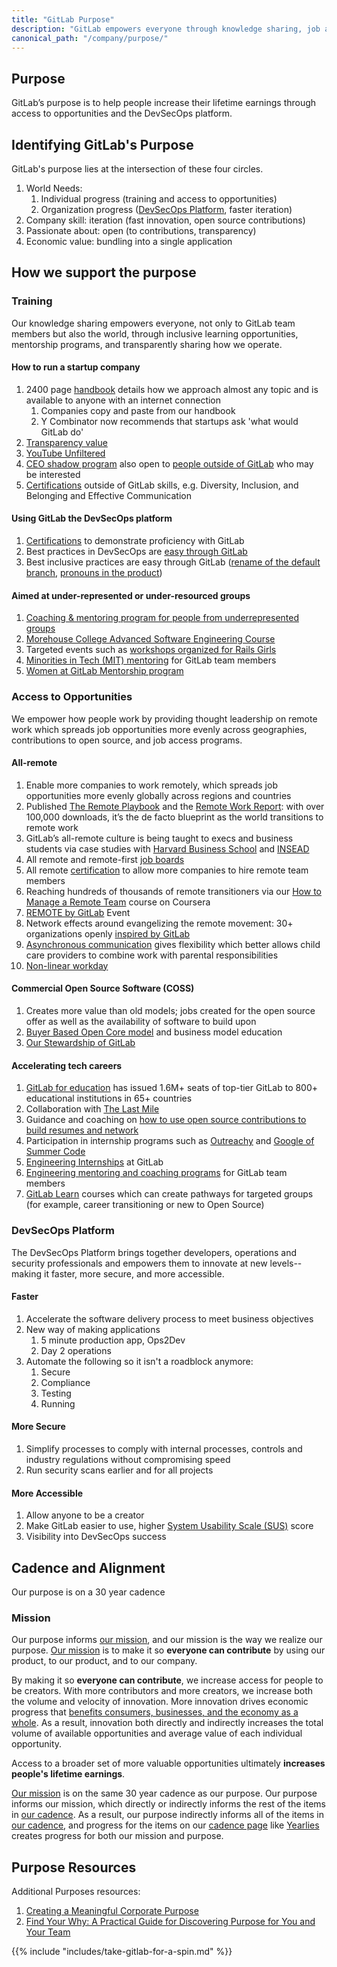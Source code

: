 ```yaml
---
title: "GitLab Purpose"
description: "GitLab empowers everyone through knowledge sharing, job access, and our software platform."
canonical_path: "/company/purpose/"
---
```


## Purpose

GitLab’s purpose is to help people increase their lifetime earnings through access to opportunities and the DevSecOps platform.

## Identifying GitLab's Purpose

GitLab's purpose lies at the intersection of these four circles.

1. World Needs:
    1. Individual progress (training and access to opportunities)
    1. Organization progress ([DevSecOps Platform](https://about.gitlab.com/solutions/devops-platform/), faster iteration)
1. Company skill: iteration (fast innovation, open source contributions)
1. Passionate about: open (to contributions, transparency)
1. Economic value: bundling into a single application

## How we support the purpose

### Training

Our knowledge sharing empowers everyone, not only to GitLab team members but also the world, through inclusive learning opportunities, mentorship programs, and transparently sharing how we operate.

#### How to run a startup company

1. 2400 page [handbook](/handbook) details how we approach almost any topic and is available to anyone with an internet connection
     1. Companies copy and paste from our handbook
     1. Y Combinator now recommends that startups ask 'what would GitLab do'
1. [Transparency value](/handbook/values/#transparency)
1. [YouTube Unfiltered](https://www.youtube.com/channel/UCMtZ0sc1HHNtGGWZFDRTh5A)
1. [CEO shadow program](/handbook/ceo/shadow/) also open to [people outside of GitLab](/handbook/ceo/shadow/#eligibility) who may be interested
1. [Certifications](https://about.gitlab.com/blog/2021/04/20/everyone-can-get-certified/) outside of GitLab skills, e.g. Diversity, Inclusion, and Belonging and Effective Communication

#### Using GitLab the DevSecOps platform

1. [Certifications](/handbook/customer-success/professional-services-engineering/gitlab-technical-certifications/) to demonstrate proficiency with GitLab
1. Best practices in DevSecOps are [easy through GitLab](https://about.gitlab.com/platform/)
1. Best inclusive practices are easy through GitLab ([rename of the default branch](https://about.gitlab.com/blog/2021/03/10/new-git-default-branch-name/), [pronouns in the product](https://twitter.com/gitlab/status/1402306208967561222))

#### Aimed at under-represented or under-resourced groups

1. [Coaching & mentoring program for people from underrepresented groups](/handbook/engineering/volunteer-coaches-for-urgs/)
1. [Morehouse College Advanced Software Engineering Course](/handbook/company/culture/inclusion/erg-minorities-in-tech/advanced-software-engineering-course/)
1. Targeted events such as [workshops organized for Rails Girls](/handbook/people-group/givelab-volunteer-initiatives/#rails-girls)
1. [Minorities in Tech (MIT) mentoring](/handbook/company/culture/inclusion/erg-minorities-in-tech/mentoring/program-structure/) for GitLab team members
1. [Women at GitLab Mentorship program](/handbook/company/culture/inclusion/tmrg-gitlab-women/mentorship-program/)

### Access to Opportunities

We empower how people work by providing thought leadership on remote work which spreads job opportunities more evenly across geographies, contributions to open source, and job access programs.

#### All-remote

1. Enable more companies to work remotely, which spreads job opportunities more evenly globally across regions and countries
1. Published [The Remote Playbook](https://learn.gitlab.com/suddenlyremote) and the [Remote Work Report](/handbook/company/culture/all-remote/remote-work-report/): with over 100,000 downloads, it’s the de facto blueprint as the world transitions to remote work
1. GitLab’s all-remote culture is being taught to execs and business students via case studies with [Harvard Business School](https://www.hbs.edu/faculty/Pages/item.aspx?num=57917) and [INSEAD](https://www.insead.edu/conversations/gitlab-can-all-remote-scale)
1. All remote and remote-first [job boards](/handbook/company/culture/all-remote/jobs/#all-remote-and-remote-first-job-boards)
1. All remote [certification](/handbook/company/culture/all-remote/remote-certification/) to allow more companies to hire remote team members
1. Reaching hundreds of thousands of remote transitioners via our [How to Manage a Remote Team](https://www.coursera.org/learn/remote-team-management) course on Coursera
1. [REMOTE by GitLab](https://remotebygitlab.com/) Event
1. Network effects around evangelizing the remote movement: 30+ organizations openly [inspired by GitLab](/handbook/inspired-by-gitlab/)
1. [Asynchronous communication](/handbook/company/culture/all-remote/asynchronous/) gives flexibility which better allows child care providers to combine work with parental responsibilities
1. [Non-linear workday](/handbook/company/culture/all-remote/non-linear-workday/)

#### Commercial Open Source Software (COSS)

1. Creates more value than old models; jobs created for the open source offer as well as the availability of software to build upon
1. [Buyer Based Open Core model](https://www.heavybit.com/library/video/commercial-open-source-business-strategies/) and business model education
1. [Our Stewardship of GitLab](/handbook/company/stewardship/)

#### Accelerating tech careers

1. [GitLab for education](https://about.gitlab.com/solutions/education/) has issued 1.6M+ seats of top-tier GitLab to 800+ educational institutions in 65+ countries
1. Collaboration with [The Last Mile](https://about.gitlab.com/blog/2020/11/13/thelastmile-gitlab/)
1. Guidance and coaching on [how to use open source contributions to build resumes and network](https://thenewstack.io/the-opportunity-of-open-source-to-create-opportunities-for-others/)
1. Participation in internship programs such as [Outreachy](https://about.gitlab.com/blog/2021/04/15/outreachy-sponsorship-winter-2020/) and [Google of Summer Code](https://summerofcode.withgoogle.com/organizations/4961424868114432/)
1. [Engineering Internships](/handbook/engineering/internships/) at GitLab
1. [Engineering mentoring and coaching programs](/handbook/engineering/#mentorship-and-coaching-programs) for GitLab team members
1. [GitLab Learn](https://gitlab.edcast.com/) courses which can create pathways for targeted groups (for example, career transitioning or new to Open Source)

### DevSecOps Platform

The DevSecOps Platform brings together developers, operations and security professionals and empowers them to innovate at new levels-- making it faster, more secure, and more accessible.

#### Faster

1. Accelerate the software delivery process to meet business objectives
1. New way of making applications
    1. 5 minute production app, Ops2Dev
    1. Day 2 operations
1. Automate the following so it isn't a roadblock anymore:
    1. Secure
    1. Compliance
    1. Testing
    1. Running

#### More Secure

1. Simplify processes to comply with internal processes, controls and industry regulations without compromising speed
1. Run security scans earlier and for all projects

#### More Accessible

1. Allow anyone to be a creator
1. Make GitLab easier to use, higher [System Usability Scale (SUS)](/handbook/product/ux/performance-indicators/system-usability-scale/) score
1. Visibility into DevSecOps success

## Cadence and Alignment

Our purpose is on a 30 year cadence

### Mission

Our purpose informs [our mission](/handbook/company/mission), and our mission is the way we realize our purpose. [Our mission](/handbook/company/mission) is to make it so **everyone can contribute** by using our product, to our product, and to our company.

By making it so **everyone can contribute**, we increase access for people to be creators. With more contributors and more creators, we increase both the volume and velocity of innovation. More innovation drives economic progress that [benefits consumers, businesses, and the economy as a whole](https://www.ecb.europa.eu/ecb/educational/explainers/tell-me-more/html/growth.en.html). As a result, innovation both directly and indirectly increases the total volume of available opportunities and average value of each individual opportunity.

Access to a broader set of more valuable opportunities ultimately **increases people's lifetime earnings**.

[Our mission](/handbook/company/mission) is on the same 30 year cadence as our purpose. Our purpose informs our mission, which directly or indirectly informs the rest of the items in [our cadence](/handbook/company/cadence/). As a result, our purpose indirectly informs all of the items in [our cadence](/handbook/company/cadence/), and progress for the items on our [cadence page](/handbook/company/cadence/) like [Yearlies](/handbook/company/yearlies/) creates progress for both our mission and purpose.

## Purpose Resources

Additional Purposes resources:

1. [Creating a Meaningful Corporate Purpose](https://docs.google.com/document/d/1mXYu-Wf5lzcRC7yknSKCKpdgXx3DEO-E/edit)
1. [Find Your Why: A Practical Guide for Discovering Purpose for You and Your Team](https://www.amazon.com/Find-Your-Why-Practical-Discovering/dp/0143111728)

{{% include "includes/take-gitlab-for-a-spin.md" %}}
